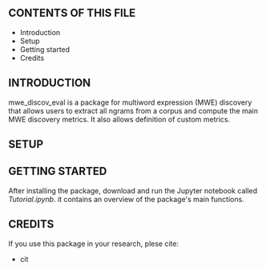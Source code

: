 CONTENTS OF THIS FILE
---------------------

*   Introduction
*   Setup
*   Getting started
*   Credits

INTRODUCTION
------------

mwe_discov_eval is a package for multiword expression (MWE) discovery that allows users to extract all ngrams from a corpus and compute the main MWE discovery metrics. It also allows definition of custom metrics.

SETUP
-----


GETTING STARTED
---------------

After installing the package, download and run the Jupyter notebook called *Tutorial.ipynb*. it contains an overview of the package's main functions.

CREDITS
-------

If you use this package in your research, plese cite:
- cit